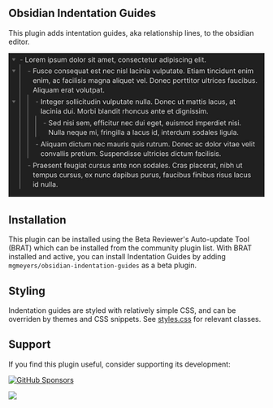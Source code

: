 ## Obsidian Indentation Guides

This plugin adds intentation guides, aka relationship lines, to the obsidian editor.

<img src="https://raw.githubusercontent.com/mgmeyers/obsidian-indentation-guides/main/example.gif" alt="A short gif demonstraiting visual indentation guides">

## Installation

This plugin can be installed using the Beta Reviewer's Auto-update Tool (BRAT) which can be installed from the community plugin list. With BRAT installed and active, you can install Indentation Guides by adding `mgmeyers/obsidian-indentation-guides` as a beta plugin.

## Styling

Indentation guides are styled with relatively simple CSS, and can be overriden by themes and CSS snippets. See [styles.css](styles.css) for relevant classes.

## Support

If you find this plugin useful, consider supporting its development:

[![GitHub Sponsors](https://img.shields.io/github/sponsors/mgmeyers?label=Sponsor&logo=GitHub%20Sponsors&style=for-the-badge)](https://github.com/sponsors/mgmeyers)

<a href="https://www.buymeacoffee.com/mgme"><img src="https://img.buymeacoffee.com/button-api/?text=Buy me a coffee&emoji=&slug=mgme&button_colour=5F7FFF&font_colour=ffffff&font_family=Lato&outline_colour=000000&coffee_colour=FFDD00"></a>